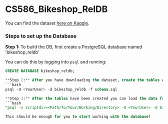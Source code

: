 # CS586_Bikeshop_RelDB
You can find the dataset [here on Kaggle](https://www.kaggle.com/datasets/dillonmyrick/bike-store-sample-database/data?select=staffs.csv).

### Steps to set up the Database

**Step 1:** To build the DB, first create a PostgreSQL database named 'bikeshop_reldb'

You can do this by logging into `psql` and running:
```sql
CREATE DATABASE bikeshop_reldb;

**Step 2:** After you have downloading the dataset, create the tables and their defined schema by running the command:
```bash
psql -U <YourUser> -d bikeshop_reldb -f schema.sql

**Step 3:** After the tables have been created you can load the data from the csv files by running the command:
```bash
"psql -v scriptdir=<Path/To/Your/Working/Directory> -U <YourUser> -d bikeshop_reldb -f load_csv.sql"

This should be enough for you to start working with the database!  
